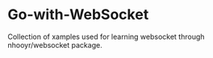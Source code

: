 # Go-with-WebSocket
Collection of xamples used for learning websocket through nhooyr/websocket package.

